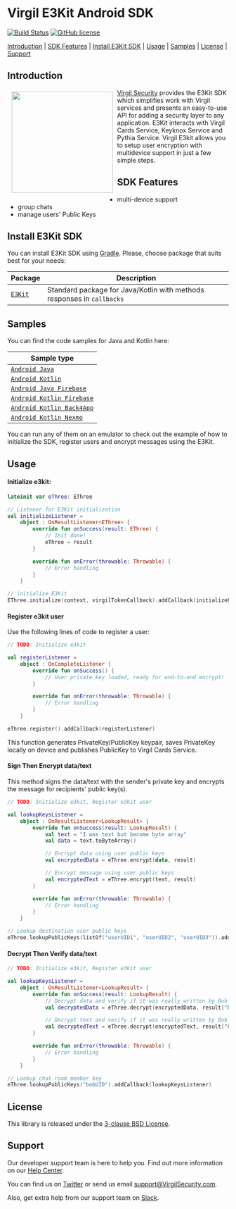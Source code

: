 # Virgil E3Kit Android SDK

[![Build Status](https://travis-ci.com/VirgilSecurity/virgil-e3kit-kotlin.svg?branch=master)](https://travis-ci.com/VirgilSecurity/virgil-e3kit-kotlin)
[![GitHub license](https://img.shields.io/badge/license-BSD%203--Clause-blue.svg)](https://github.com/VirgilSecurity/virgil/blob/master/LICENSE)

[Introduction](#introduction) | [SDK Features](#sdk-features) | [Install E3Kit SDK](#install-e3kit-sdk) | [Usage](#usage) | [Samples](#samples) | [License](#license) | [Support](#support)

## Introduction

<a href="https://developer.virgilsecurity.com/docs"><img width="230px" src="https://cdn.virgilsecurity.com/assets/images/github/logos/virgil-logo-red.png" align="left" hspace="10" vspace="6"></a> [Virgil Security](https://virgilsecurity.com) provides the E3Kit SDK which simplifies work with Virgil services and presents an easy-to-use API for adding a security layer to any application. E3Kit interacts with Virgil Cards Service, Keyknox Service and Pythia Service.
Virgil E3kit allows you to setup user encryption with multidevice support in just a few simple steps.

## SDK Features
- multi-device support
- group chats
- manage users' Public Keys

## Install E3Kit SDK

You can install E3Kit SDK using [Gradle](https://gradle.org/). Please, choose package that suits best for your needs:

| Package | Description |
|----------|---------|
| [`E3Kit`](./ethree-kotlin) | Standard package for Java/Kotlin with methods responses in `callbacks` |

## Samples

You can find the code samples for Java and Kotlin here:

| Sample type | 
|----------| 
| [`Android Java`](./samples/android-java) | 
| [`Android Kotlin`](./samples/android-kotlin) | 
| [`Android Java Firebase`](./samples/android-java-firebase-function) | 
| [`Android Kotlin Firebase`](./samples/android-kotlin-firebase-function) | 
| [`Android Kotlin Back4App`](./samples/android-kotlin-back4app) | 
| [`Android Kotlin Nexmo`](./samples/android-kotlin-nexmo) | 

You can run any of them on an emulator to check out the example of how to initialize the SDK, register users and encrypt messages using the E3Kit.

## Usage

#### Initialize e3kit:

```kotlin
lateinit var eThree: EThree

// Listener for E3Kit initialization
val initializeListener =
    object : OnResultListener<EThree> {
        override fun onSuccess(result: EThree) {
            // Init done!
            eThree = result
        }

        override fun onError(throwable: Throwable) {
            // Error handling
        }
    }

// initialize E3Kit
EThree.initialize(context, virgilTokenCallback).addCallback(initializeListener)
```

#### Register e3kit user
Use the following lines of code to register a user:
```kotlin
// TODO: Initialize e3kit

val registerListener =
    object : OnCompleteListener {
        override fun onSuccess() {
            // User private key loaded, ready for end-to-end encrypt!
        }

        override fun onError(throwable: Throwable) {
            // Error handling
        }
    }

eThree.register().addCallback(registerListener)
```
This function generates PrivateKey/PublicKey keypair, saves PrivateKey locally on device and publishes PublicKey to Virgil Cards Service.

#### Sign Then Encrypt data/text

This method signs the data/text with the sender's private key and encrypts the message for recipients' public key(s).

```kotlin
// TODO: Initialize e3kit, Register e3kit user          

val lookupKeysListener =
    object : OnResultListener<LookupResult> {
        override fun onSuccess(result: LookupResult) {
            val text = "I was text but become byte array"
            val data = text.toByteArray()

            // Encrypt data using user public keys
            val encryptedData = eThree.encrypt(data, result)

            // Encrypt message using user public keys
            val encryptedText = eThree.encrypt(text, result)
        }

        override fun onError(throwable: Throwable) {
            // Error handling
        }
    }

// Lookup destination user public keys
eThree.lookupPublicKeys(listOf("userUID1", "userUID2", "userUID3")).addCallback(lookupKeysListener)
```

#### Decrypt Then Verify data/text

```kotlin
// TODO: Initialize e3kit, Register e3kit user 

val lookupKeysListener =
    object : OnResultListener<LookupResult> {
        override fun onSuccess(result: LookupResult) {
            // Decrypt data and verify if it was really written by Bob
            val decryptedData = eThree.decrypt(encryptedData, result["bobUID"])

            // Decrypt text and verify if it was really written by Bob
            val decryptedText = eThree.decrypt(encryptedText, result["bobUID"])
        }

        override fun onError(throwable: Throwable) {
            // Error handling
        }
    }

// Lookup chat room member key
eThree.lookupPublicKeys("bobUID").addCallback(lookupKeysListener)
```

## License

This library is released under the [3-clause BSD License](LICENSE).

## Support
Our developer support team is here to help you. Find out more information on our [Help Center](https://help.virgilsecurity.com/).

You can find us on [Twitter](https://twitter.com/VirgilSecurity) or send us email support@VirgilSecurity.com.

Also, get extra help from our support team on [Slack](https://virgilsecurity.com/join-community).

[_cards_service]: https://developer.virgilsecurity.com/docs/api-reference/card-service/v5
[_use_card]: https://developer.virgilsecurity.com/docs/swift/how-to/public-key-management/v5/use-card-for-crypto-operation
[_get_card]: https://developer.virgilsecurity.com/docs/swift/how-to/public-key-management/v5/get-card
[_search_card]: https://developer.virgilsecurity.com/docs/swift/how-to/public-key-management/v5/search-card
[_create_card]: https://developer.virgilsecurity.com/docs/swift/how-to/public-key-management/v5/create-card
[_own_crypto]: https://developer.virgilsecurity.com/docs/swift/how-to/setup/v5/setup-own-crypto-library
[_key_storage]: https://developer.virgilsecurity.com/docs/swift/how-to/setup/v5/setup-key-storage
[_card_verifier]: https://developer.virgilsecurity.com/docs/swift/how-to/setup/v5/setup-card-verifier
[_card_manager]: https://developer.virgilsecurity.com/docs/swift/how-to/setup/v5/setup-card-manager
[_setup_authentication]: https://developer.virgilsecurity.com/docs/swift/how-to/setup/v5/setup-authentication
[_reference_api]: https://developer.virgilsecurity.com/docs/api-reference
[_configure_sdk]: https://developer.virgilsecurity.com/docs/how-to#sdk-configuration
[_more_examples]: https://developer.virgilsecurity.com/docs/how-to#public-key-management
